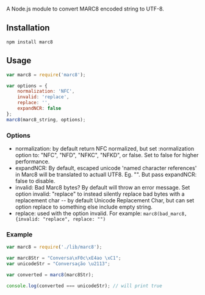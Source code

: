 A Node.js module to convert MARC8 encoded string to UTF-8.

## Installation

    npm install marc8

## Usage

```javascript
var marc8 = require('marc8');

var options = {
    normalization: 'NFC',
    invalid: 'replace',
    replace: '',
    expandNCR: false
};
marc8(marc8_string, options);
```

### Options

* normalization: by default return NFC normalized, but set :normalization option to:
    "NFC", "NFD", "NFKC", "NFKD", or false. Set to false for higher performance.
* expandNCR: By default, escaped unicode 'named character references' in Marc8 will
    be translated to actuall UTF8. Eg. "&#x200F;". But pass expandNCR: false to disable.
* invalid: Bad Marc8 bytes? By default will throw an error message. Set option invalid: "replace"
    to instead silently replace bad bytes with a replacement char -- by default Unicode
    Replacement Char, but can set option replace to something else include empty string.
* replace: used with the option invalid. For example:
    `marc8(bad_marc8, {invalid: "replace", replace: "")`


### Example

```javascript
var marc8 = require('./lib/marc8');

var marc8Str = "Conversa\xF0c\xE4ao \xC1";
var unicodeStr = "Conversação \u2113";

var converted = marc8(marc8Str);

console.log(converted === unicodeStr); // will print true
```
